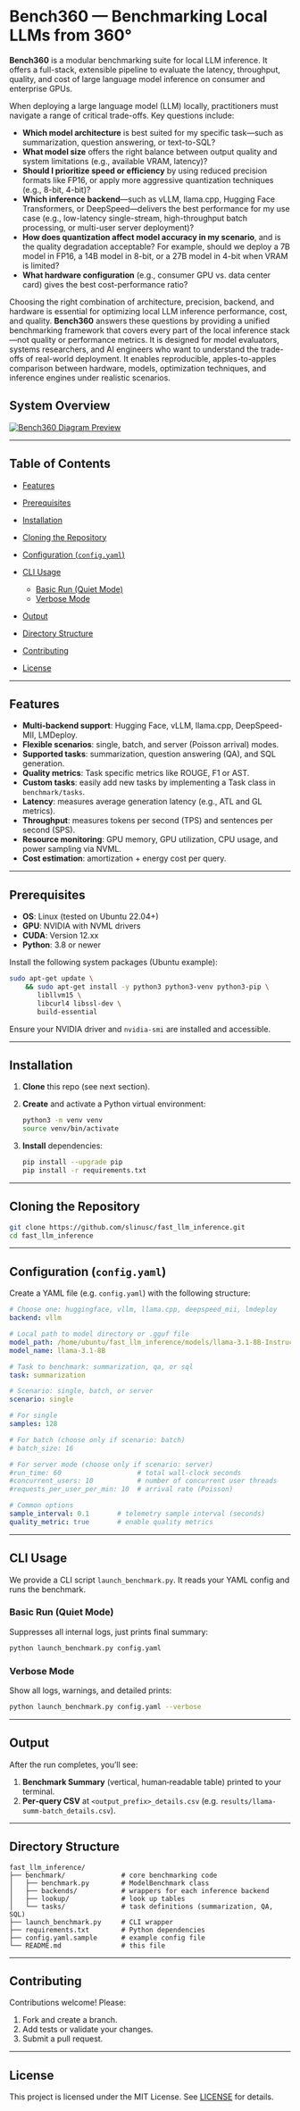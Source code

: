 # Bench360 — Benchmarking Local LLMs from 360°

**Bench360** is a modular benchmarking suite for local LLM inference. It offers a full-stack, extensible pipeline to evaluate the latency, throughput, quality, and cost of large language model inference on consumer and enterprise GPUs.

When deploying a large language model (LLM) locally, practitioners must navigate a range of critical trade-offs. Key questions include:

* **Which model architecture** is best suited for my specific task—such as summarization, question answering, or text-to-SQL?
* **What model size** offers the right balance between output quality and system limitations (e.g., available VRAM, latency)?
* **Should I prioritize speed or efficiency** by using reduced precision formats like FP16, or apply more aggressive quantization techniques (e.g., 8-bit, 4-bit)?
* **Which inference backend**—such as vLLM, llama.cpp, Hugging Face Transformers, or DeepSpeed—delivers the best performance for my use case (e.g., low-latency single-stream, high-throughput batch processing, or multi-user server deployment)?
* **How does quantization affect model accuracy in my scenario**, and is the quality degradation acceptable? For example, should we deploy a 7B model in FP16, a 14B model in 8-bit, or a 27B model in 4-bit when VRAM is limited?
* **What hardware configuration** (e.g., consumer GPU vs. data center card) gives the best cost-performance ratio?

Choosing the right combination of architecture, precision, backend, and hardware is essential for optimizing local LLM inference performance, cost, and quality. **Bench360** answers these questions by providing a unified benchmarking framework that covers every part of the local inference stack—not quality or performance metrics. It is designed for model evaluators, systems researchers, and AI engineers who want to understand the trade-offs of real-world deployment. It enables reproducible, apples-to-apples comparison between hardware, models, optimization techniques, and inference engines under realistic scenarios.

## System Overview

[![Bench360 Diagram Preview](benchmark/docs/bench360-overview.png)](benchmark/docs/bench360-overview.pdf)

---

## Table of Contents

* [Features](#features)
* [Prerequisites](#prerequisites)
* [Installation](#installation)
* [Cloning the Repository](#cloning-the-repository)
* [Configuration (`config.yaml`)](#configuration-configyaml)
* [CLI Usage](#cli-usage)

  * [Basic Run (Quiet Mode)](#basic-run-quiet-mode)
  * [Verbose Mode](#verbose-mode)
* [Output](#output)
* [Directory Structure](#directory-structure)
* [Contributing](#contributing)
* [License](#license)

---

## Features

* **Multi-backend support**: Hugging Face, vLLM, llama.cpp, DeepSpeed-MII, LMDeploy.
* **Flexible scenarios**: single, batch, and server (Poisson arrival) modes.
* **Supported tasks**: summarization, question answering (QA), and SQL generation.
* **Quality metrics**: Task specific metrics like ROUGE, F1 or AST.
* **Custom tasks**: easily add new tasks by implementing a Task class in `benchmark/tasks`.
* **Latency**: measures average generation latency (e.g., ATL and GL metrics).
* **Throughput**: measures tokens per second (TPS) and sentences per second (SPS).
* **Resource monitoring**: GPU memory, GPU utilization, CPU usage, and power sampling via NVML.
* **Cost estimation**: amortization + energy cost per query.

---

## Prerequisites

* **OS**: Linux (tested on Ubuntu 22.04+)
* **GPU**: NVIDIA with NVML drivers
* **CUDA**: Version 12.xx
* **Python**: 3.8 or newer

Install the following system packages (Ubuntu example):

```bash
sudo apt-get update \
    && sudo apt-get install -y python3 python3-venv python3-pip \
       libllvm15 \
       libcurl4 libssl-dev \
       build-essential
```

Ensure your NVIDIA driver and `nvidia-smi` are installed and accessible.

---

## Installation

1. **Clone** this repo (see next section).
2. **Create** and activate a Python virtual environment:

   ```bash
   python3 -m venv venv
   source venv/bin/activate
   ```
3. **Install** dependencies:

   ```bash
   pip install --upgrade pip
   pip install -r requirements.txt
   ```
---

## Cloning the Repository

```bash
git clone https://github.com/slinusc/fast_llm_inference.git
cd fast_llm_inference
```

---

## Configuration (`config.yaml`)

Create a YAML file (e.g. `config.yaml`) with the following structure:

```yaml
# Choose one: huggingface, vllm, llama.cpp, deepspeed_mii, lmdeploy
backend: vllm

# Local path to model directory or .gguf file
model_path: /home/ubuntu/fast_llm_inference/models/llama-3.1-8B-Instruct
model_name: llama-3.1-8B

# Task to benchmark: summarization, qa, or sql
task: summarization

# Scenario: single, batch, or server
scenario: single

# For single
samples: 128

# For batch (choose only if scenario: batch)
# batch_size: 16

# For server mode (choose only if scenario: server)
#run_time: 60                   # total wall‑clock seconds  
#concurrent_users: 10           # number of concurrent user threads
#requests_per_user_per_min: 10  # arrival rate (Poisson)

# Common options
sample_interval: 0.1       # telemetry sample interval (seconds)
quality_metric: true       # enable quality metrics
```

---

## CLI Usage

We provide a CLI script `launch_benchmark.py`. It reads your YAML config and runs the benchmark.

### Basic Run (Quiet Mode)

Suppresses all internal logs, just prints final summary:

```bash
python launch_benchmark.py config.yaml
```

### Verbose Mode

Show all logs, warnings, and detailed prints:

```bash
python launch_benchmark.py config.yaml --verbose
```

---

## Output

After the run completes, you’ll see:

1. **Benchmark Summary** (vertical, human‑readable table) printed to your terminal.
2. **Per‑query CSV** at `<output_prefix>_details.csv` (e.g. `results/llama-summ-batch_details.csv`).

---

## Directory Structure

```
fast_llm_inference/
├── benchmark/              # core benchmarking code
│   ├── benchmark.py        # ModelBenchmark class
│   ├── backends/           # wrappers for each inference backend
│   ├── lookup/             # look up tables
│   └── tasks/              # task definitions (summarization, QA, SQL)
├── launch_benchmark.py     # CLI wrapper
├── requirements.txt        # Python dependencies
├── config.yaml.sample      # example config file
└── README.md               # this file
```

---

## Contributing

Contributions welcome! Please:

1. Fork and create a branch.
2. Add tests or validate your changes.
3. Submit a pull request.

---

## License

This project is licensed under the MIT License. See [LICENSE](LICENSE) for details.
